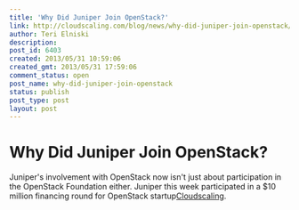 ```yaml
---
title: 'Why Did Juniper Join OpenStack?'
link: http://cloudscaling.com/blog/news/why-did-juniper-join-openstack/
author: Teri Elniski
description: 
post_id: 6403
created: 2013/05/31 10:59:06
created_gmt: 2013/05/31 17:59:06
comment_status: open
post_name: why-did-juniper-join-openstack
status: publish
post_type: post
layout: post
---
```


# Why Did Juniper Join OpenStack?

Juniper's involvement with OpenStack now isn't just about participation in the OpenStack Foundation either. Juniper this week participated in a $10 million financing round for OpenStack startup[Cloudscaling](/blog/press-releases/cloudscaling-closes-10-million-series-b-funding/).